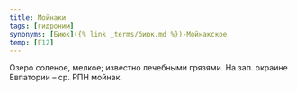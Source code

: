 ```yaml
---
title: Мойнаки
tags: [гидроним]
synonyms: [Биюк]({% link _terms/биюк.md %})-Мойнакское
temp: [Г12]
---
```


Озеро соленое, мелкое; известно лечебными грязями. На зап. окраине Евпатории –
ср. РПН мойнак.
